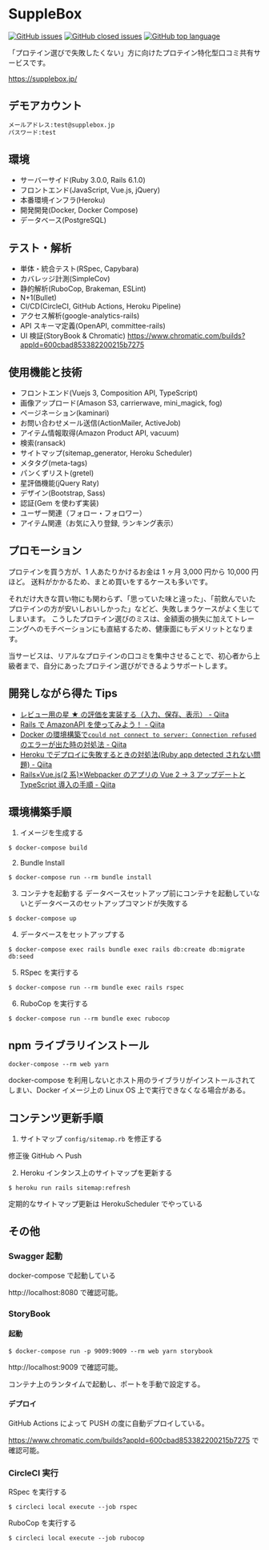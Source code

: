 # SuppleBox

<a href="https://img.shields.io/github/issues-raw/yuki0920/supplebox.svg"><img alt="GitHub issues" src="https://img.shields.io/github/issues-raw/yuki0920/supplebox.svg"></a>
<a href="https://img.shields.io/github/issues-closed-raw/yuki0920/supplebox.svg"><img alt="GitHub closed issues" src="https://img.shields.io/github/issues-closed-raw/yuki0920/supplebox.svg"></a>
<a href="https://img.shields.io/github/languages/top/yuki0920/supplebox"><img alt="GitHub top language" src="https://img.shields.io/github/languages/top/yuki0920/supplebox"></a>

「プロテイン選びで失敗したくない」方に向けたプロテイン特化型口コミ共有サービスです。

<https://supplebox.jp/>

## デモアカウント

```md
メールアドレス:test@supplebox.jp
パスワード:test
```

## 環境

- サーバーサイド(Ruby 3.0.0, Rails 6.1.0)
- フロントエンド(JavaScript, Vue.js, jQuery)
- 本番環境インフラ(Heroku)
- 開発開発(Docker, Docker Compose)
- データベース(PostgreSQL)

## テスト・解析

- 単体・統合テスト(RSpec, Capybara)
- カバレッジ計測(SimpleCov)
- 静的解析(RuboCop, Brakeman, ESLint)
- N+1(Bullet)
- CI/CD(CircleCI, GitHub Actions, Heroku Pipeline)
- アクセス解析(google-analytics-rails)
- API スキーマ定義(OpenAPI, committee-rails)
- UI 検証(StoryBook & Chromatic) https://www.chromatic.com/builds?appId=600cbad853382200215b7275

## 使用機能と技術

- フロントエンド(Vuejs 3, Composition API, TypeScript)
- 画像アップロード(Amason S3, carrierwave, mini_magick, fog)
- ページネーション(kaminari)
- お問い合わせメール送信(ActionMailer, ActiveJob)
- アイテム情報取得(Amazon Product API, vacuum)
- 検索(ransack)
- サイトマップ(sitemap_generator, Heroku Scheduler)
- メタタグ(meta-tags)
- パンくずリスト(gretel)
- 星評価機能(jQuery Raty)
- デザイン(Bootstrap, Sass)
- 認証(Gem を使わず実装)
- ユーザー関連（フォロー・フォロワー）
- アイテム関連（お気に入り登録, ランキング表示）

## プロモーション

プロテインを買う方が、1 人あたりかけるお金は 1 ヶ月 3,000 円から 10,000 円ほど。
送料がかかるため、まとめ買いをするケースも多いです。

それだけ大きな買い物にも関わらず、「思っていた味と違った」、「前飲んでいたプロテインの方が安いしおいしかった」などど、失敗しまうケースがよく生じてしまいます。
こうしたプロテイン選びのミスは、金額面の損失に加えてトレーニングへのモチベーションにも直結するため、健康面にもデメリットとなります。

当サービスは、リアルなプロテインの口コミを集中させることで、初心者から上級者まで、自分にあったプロテイン選びができるようサポートします。

## 開発しながら得た Tips

- [レビュー用の星 ★ の評価を実装する（入力、保存、表示） - Qiita](https://qiita.com/yuki_0920/items/a966d9fa2bdb621f805d)
- [Rails で AmazonAPI を使ってみよう！ - Qiita](https://qiita.com/yuki_0920/items/7e7e9dcd955fed777bc1)
- [Docker の環境構築で`could not connect to server: Connection refused`のエラーが出た時の対処法 - Qiita](https://qiita.com/yuki_0920/items/84e2ca260bfe13cf3072)
- [Heroku でデプロイに失敗するときの対処法(Ruby app detected されない問題) - Qiita](https://qiita.com/yuki_0920/items/b1065777edf090351052)
- [Rails×Vue.js(2 系)×Webpacker のアプリの Vue 2 -> 3 アップデートと TypeScript 導入の手順 - Qiita](https://qiita.com/yuki_0920/items/2eab16aadbe2f3a8d73e)

## 環境構築手順

1. イメージを生成する

```
$ docker-compose build
```

2. Bundle Install

```
$ docker-compose run --rm bundle install
```

3. コンテナを起動する
   データベースセットアップ前にコンテナを起動していないとデータベースのセットアップコマンドが失敗する

```
$ docker-compose up
```

4. データベースをセットアップする

```
$ docker-compose exec rails bundle exec rails db:create db:migrate db:seed
```

5. RSpec を実行する

```
$ docker-compose run --rm bundle exec rails rspec
```

6. RuboCop を実行する

```
$ docker-compose run --rm bundle exec rubocop
```

## npm ライブラリインストール

```
docker-compose --rm web yarn
```

docker-compose を利用しないとホスト用のライブラリがインストールされてしまい、Docker イメージ上の Linux OS 上で実行できなくなる場合がある。

## コンテンツ更新手順

1. サイトマップ `config/sitemap.rb` を修正する

修正後 GitHub へ Push

2. Heroku インタンス上のサイトマップを更新する

```
$ heroku run rails sitemap:refresh
```

定期的なサイトマップ更新は HerokuScheduler でやっている

## その他

### Swagger 起動

docker-compose で起動している

http://localhost:8080 で確認可能。

### StoryBook

#### 起動

```
$ docker-compose run -p 9009:9009 --rm web yarn storybook
```

http://localhost:9009 で確認可能。

コンテナ上のランタイムで起動し、ポートを手動で設定する。

#### デプロイ

GitHub Actions によって PUSH の度に自動デプロイしている。

https://www.chromatic.com/builds?appId=600cbad853382200215b7275 で確認可能。

### CircleCI 実行

RSpec を実行する

```
$ circleci local execute --job rspec
```

RuboCop を実行する

```
$ circleci local execute --job rubocop
```
